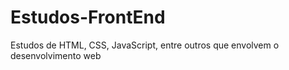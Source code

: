 # Estudos-FrontEnd
Estudos de HTML, CSS, JavaScript, entre outros que envolvem o desenvolvimento web
